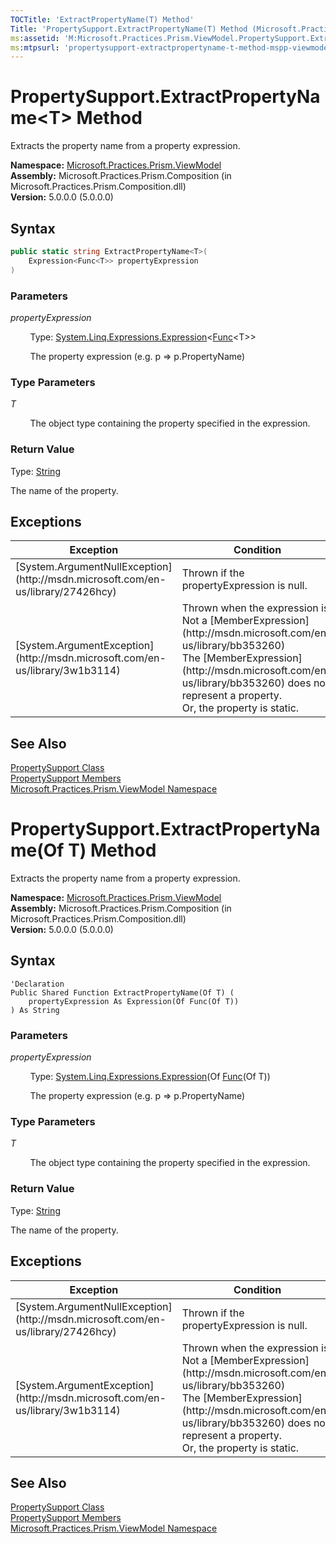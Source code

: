 ```yaml
---
TOCTitle: 'ExtractPropertyName(T) Method'
Title: 'PropertySupport.ExtractPropertyName(T) Method (Microsoft.Practices.Prism.ViewModel)'
ms:assetid: 'M:Microsoft.Practices.Prism.ViewModel.PropertySupport.ExtractPropertyName\`\`1(System.Linq.Expressions.Expression{System.Func{\`\`0}})'
ms:mtpsurl: 'propertysupport-extractpropertyname-t-method-mspp-viewmodel.md'
---
```


# PropertySupport.ExtractPropertyName&lt;T&gt; Method

Extracts the property name from a property expression.

**Namespace:** [Microsoft.Practices.Prism.ViewModel](/patterns-practices/reference/mspp-viewmodel-namespace)  
**Assembly:** Microsoft.Practices.Prism.Composition (in Microsoft.Practices.Prism.Composition.dll)  
**Version:** 5.0.0.0 (5.0.0.0)

## Syntax

```C#
public static string ExtractPropertyName<T>(
	Expression<Func<T>> propertyExpression
)
```

### Parameters

*propertyExpression* 

&nbsp;&nbsp;&nbsp;&nbsp;&nbsp;&nbsp;&nbsp;&nbsp;Type: [System.Linq.Expressions.Expression](http://msdn.microsoft.com/en-us/library/bb335710)&lt;[Func](http://msdn.microsoft.com/en-us/library/bb534960)&lt;T&gt;&gt;

&nbsp;&nbsp;&nbsp;&nbsp;&nbsp;&nbsp;&nbsp;&nbsp;The property expression (e.g. p =&gt; p.PropertyName)

### Type Parameters

*T*
 
&nbsp;&nbsp;&nbsp;&nbsp;&nbsp;&nbsp;&nbsp;&nbsp;The object type containing the property specified in the expression.

### Return Value

Type: [String](http://msdn.microsoft.com/en-us/library/s1wwdcbf)

The name of the property.

## Exceptions

<table>
<thead>
<tr class="header">
<th>Exception</th>
<th>Condition</th>
</tr>
</thead>
<tbody>
<tr class="odd">
<td>[System.ArgumentNullException](http://msdn.microsoft.com/en-us/library/27426hcy)</td>
<td>Thrown if the propertyExpression is null.</td>
</tr>
<tr class="even">
<td>[System.ArgumentException](http://msdn.microsoft.com/en-us/library/3w1b3114)</td>
<td>Thrown when the expression is:<br />
Not a [MemberExpression](http://msdn.microsoft.com/en-us/library/bb353260)<br />
The [MemberExpression](http://msdn.microsoft.com/en-us/library/bb353260) does not represent a property.<br />
Or, the property is static.</td>
</tr>
</tbody>
</table>

## See Also

[PropertySupport Class](/patterns-practices/reference/propertysupport-class-mspp-viewmodel)  
[PropertySupport Members](/patterns-practices/reference/propertysupport-members-mspp-viewmodel)  
[Microsoft.Practices.Prism.ViewModel Namespace](/patterns-practices/reference/mspp-viewmodel-namespace)  

# PropertySupport.ExtractPropertyName(Of T) Method

Extracts the property name from a property expression.

**Namespace:** [Microsoft.Practices.Prism.ViewModel](/patterns-practices/reference/mspp-viewmodel-namespace)  
**Assembly:** Microsoft.Practices.Prism.Composition (in Microsoft.Practices.Prism.Composition.dll)  
**Version:** 5.0.0.0 (5.0.0.0)

## Syntax

```VB
'Declaration
Public Shared Function ExtractPropertyName(Of T) ( 
	propertyExpression As Expression(Of Func(Of T))
) As String
```

### Parameters

*propertyExpression*
 
&nbsp;&nbsp;&nbsp;&nbsp;&nbsp;&nbsp;&nbsp;&nbsp;Type: [System.Linq.Expressions.Expression](http://msdn.microsoft.com/en-us/library/bb335710)(Of [Func](http://msdn.microsoft.com/en-us/library/bb534960)(Of T))

&nbsp;&nbsp;&nbsp;&nbsp;&nbsp;&nbsp;&nbsp;&nbsp;The property expression (e.g. p =&gt; p.PropertyName)

### Type Parameters

*T* 

&nbsp;&nbsp;&nbsp;&nbsp;&nbsp;&nbsp;&nbsp;&nbsp;The object type containing the property specified in the expression.

### Return Value

Type: [String](http://msdn.microsoft.com/en-us/library/s1wwdcbf)

The name of the property.

## Exceptions

<table>
<thead>
<tr class="header">
<th>Exception</th>
<th>Condition</th>
</tr>
</thead>
<tbody>
<tr class="odd">
<td>[System.ArgumentNullException](http://msdn.microsoft.com/en-us/library/27426hcy)</td>
<td>Thrown if the propertyExpression is null.</td>
</tr>
<tr class="even">
<td>[System.ArgumentException](http://msdn.microsoft.com/en-us/library/3w1b3114)</td>
<td>Thrown when the expression is:<br />
Not a [MemberExpression](http://msdn.microsoft.com/en-us/library/bb353260)<br />
The [MemberExpression](http://msdn.microsoft.com/en-us/library/bb353260) does not represent a property.<br />
Or, the property is static.</td>
</tr>
</tbody>
</table>

## See Also

[PropertySupport Class](/patterns-practices/reference/propertysupport-class-mspp-viewmodel)  
[PropertySupport Members](/patterns-practices/reference/propertysupport-members-mspp-viewmodel)  
[Microsoft.Practices.Prism.ViewModel Namespace](/patterns-practices/reference/mspp-viewmodel-namespace)  